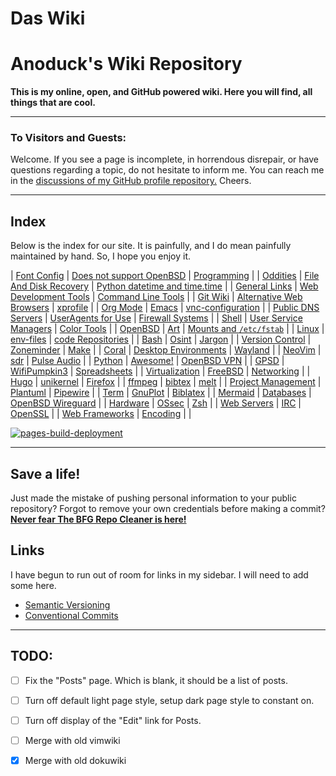 # Das Wiki

# Anoduck's Wiki Repository

__This is my online, open, and GitHub powered wiki. Here you will find, all things that are cool.__

-----

### To Visitors and Guests:

Welcome. If you see a page is incomplete, in horrendous disrepair, or have questions regarding a topic, do not hesitate to inform me. You
can reach me in the [discussions of my GitHub profile repository.](https://github.com/anoduck) Cheers.

-----

## Index

Below is the index for our site. It is painfully, and I do mean painfully maintained by hand. So, I hope you enjoy it.

| [Font Config](font_config)       | [Does not support OpenBSD](unsupported_for_OpenBSD) | [Programming](programming)                         |
| [Oddities](oddities)             | [File And Disk Recovery](file_disk-recovery)        | [Python datetime and time.time](datetime_timetime) |
| [General Links](links)           | [Web Development Tools](web_dev_tools)              | [Command Line Tools](command_line_tools)           |
| [Git Wiki](git-wiki-skeleton)    | [Alternative Web Browsers](web_browsers)            | [xprofile](xprofile)                               |
| [Org Mode](orgmode)              | [Emacs](emacs)                                      | [vnc-configuration](vnc)                           |
| [Public DNS Servers](dns)        | [UserAgents for Use](useragent)                     | [Firewall Systems](firewall)                       |
| [Shell](shell)                   | [User Service Managers](service_managers)           | [Color Tools](color_tools)                         |
| [OpenBSD](openbsd)               | [Art](art)                                          | [Mounts and `/etc/fstab`](mount_fstab)             |
| [Linux](linux)                   | [env-files](env-files)                              | [code Repositories](repos)                         |
| [Bash](bash)                     | [Osint](osint)                                      | [Jargon](jargon)                                   |
| [Version Control](versioning)    | [Zoneminder](zoneminder)                            | [Make](make)                                       |
| [Coral](google-coral)            | [Desktop Environments](Desktops)                    | [Wayland](wayland)                                 |
| [NeoVim](nvim)                   | [sdr](sdr)                                          | [Pulse Audio](pulse)                               |
| [Python](python)                 | [Awesome!](awesome)                                 | [OpenBSD VPN](open-openvpn)                        |
| [GPSD](gpsd)                     | [WifiPumpkin3](wp3)                                 | [Spreadsheets](spreadsheet)                        |
| [Virtualization](virtualization) | [FreeBSD](freebsd)                                  | [Networking](networking)                           |
| [Hugo](hugo)                     | [unikernel](unikernel)                              | [Firefox](firefox)                                 |
| [ffmpeg](ffmpeg)                 | [bibtex](biblatex)                                  | [melt](melt)                                       |
| [Project Management](projman)    | [Plantuml](plantuml)                                | [Pipewire](pipewire)                               |
| [Term](shell)                    | [GnuPlot](gnuplot)                                  | [Biblatex](biblatex)                               |
| [Mermaid](mermaid)               | [Databases](databases)                              | [OpenBSD Wireguard](openbsd-wireguard)             |
| [Hardware](hardware)             | [OSsec](ossec)                                      | [Zsh](zsh)                                         |
| [Web Servers](web_servers)       | [IRC](irc)                                          | [OpenSSL](openssl)                                 |
| [Web Frameworks](webframeworks)  | [Encoding](encoding)                                |                                                    |

[![pages-build-deployment](https://github.com/anoduck/wiki/actions/workflows/pages/pages-build-deployment/badge.svg)](https://github.com/anoduck/wiki/actions/workflows/pages/pages-build-deployment)

-----

## Save a life!

Just made the mistake of pushing personal information to your public repository? Forgot to remove your own
credentials before making a commit? [**Never fear The BFG Repo Cleaner is
here!**](https://rtyley.github.io/bfg-repo-cleaner)

## Links

I have begun to run out of room for links in my sidebar. I will need to add some here.

- [Semantic Versioning](https://semver.org)
- [Conventional Commits](https://www.conventionalcommits.org/)

-----

## TODO:

- [ ] Fix the "Posts" page. Which is blank, it should be a list of posts.
- [ ] Turn off default light page style, setup dark page style to constant on.
- [ ] Turn off display of the "Edit" link for Posts.
- [ ] Merge with old vimwiki
- [x] Merge with old dokuwiki


